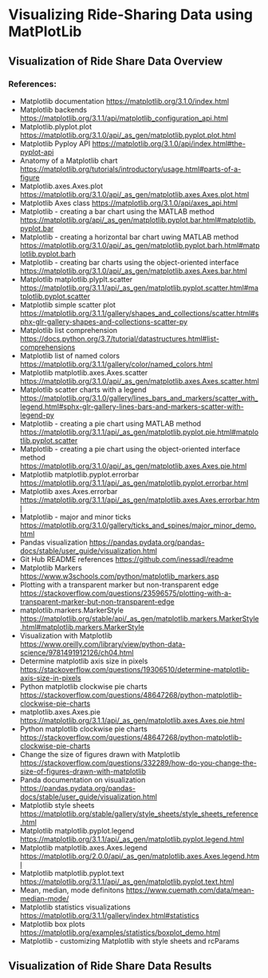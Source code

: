 # Visualizing Ride-Sharing Data using MatPlotLib
## Visualization of Ride Share Data Overview

### References:
* Matplotlib documentation https://matplotlib.org/3.1.0/index.html
* Matplotlib backends https://matplotlib.org/3.1.1/api/matplotlib_configuration_api.html
* Matplotlib.plyplot.plot https://matplotlib.org/3.1.0/api/_as_gen/matplotlib.pyplot.plot.html
* Matplotlib Pyploy API https://matplotlib.org/3.1.0/api/index.html#the-pyplot-api
* Anatomy of a Matplotlib chart https://matplotlib.org/tutorials/introductory/usage.html#parts-of-a-figure
* Matplotlib.axes.Axes.plot https://matplotlib.org/3.1.0/api/_as_gen/matplotlib.axes.Axes.plot.html
* Matplotlib Axes class https://matplotlib.org/3.1.0/api/axes_api.html
* Matplotlib - creating a bar chart using the MATLAB method https://matplotlib.org/api/_as_gen/matplotlib.pyplot.bar.html#matplotlib.pyplot.bar
* Matplotlib - creating a horizontal bar chart uwing MATLAB method https://matplotlib.org/3.1.0/api/_as_gen/matplotlib.pyplot.barh.html#matplotlib.pyplot.barh
* Matplotlib - creating bar charts using the object-oriented interface https://matplotlib.org/3.1.0/api/_as_gen/matplotlib.axes.Axes.bar.html
* Matplotlib matplotlib.plyplt.scatter https://matplotlib.org/3.1.1/api/_as_gen/matplotlib.pyplot.scatter.html#matplotlib.pyplot.scatter
* Matplotlib simple scatter plot https://matplotlib.org/3.1.1/gallery/shapes_and_collections/scatter.html#sphx-glr-gallery-shapes-and-collections-scatter-py
* Matplotlib list comprehension https://docs.python.org/3.7/tutorial/datastructures.html#list-comprehensions
* Matplotlib list of named colors https://matplotlib.org/3.1.1/gallery/color/named_colors.html
* Matplotlib matplotlib.axes.Axes.scatter https://matplotlib.org/3.1.0/api/_as_gen/matplotlib.axes.Axes.scatter.html
* Matplotlib scatter charts with a legend https://matplotlib.org/3.1.0/gallery/lines_bars_and_markers/scatter_with_legend.html#sphx-glr-gallery-lines-bars-and-markers-scatter-with-legend-py
* Matplotlib - creating a pie chart using MATLAB method https://matplotlib.org/3.1.1/api/_as_gen/matplotlib.pyplot.pie.html#matplotlib.pyplot.scatter
* Matplotlib - creating a pie chart using the object-oriented interface method https://matplotlib.org/3.1.0/api/_as_gen/matplotlib.axes.Axes.pie.html
* Matplotlib matplotlib.pyplot.errorbar https://matplotlib.org/3.1.1/api/_as_gen/matplotlib.pyplot.errorbar.html
* Matplotlib axes.Axes.errorbar https://matplotlib.org/3.1.1/api/_as_gen/matplotlib.axes.Axes.errorbar.html
* Matplotlib  - major and minor ticks https://matplotlib.org/3.1.0/gallery/ticks_and_spines/major_minor_demo.html
* Pandas visualization https://pandas.pydata.org/pandas-docs/stable/user_guide/visualization.html
* Git Hub README references https://github.com/inessadl/readme
* Matplotlib Markers https://www.w3schools.com/python/matplotlib_markers.asp
* Plotting with a transparent marker but non-transparent edge https://stackoverflow.com/questions/23596575/plotting-with-a-transparent-marker-but-non-transparent-edge
* matplotlib.markers.MarkerStyle https://matplotlib.org/stable/api/_as_gen/matplotlib.markers.MarkerStyle.html#matplotlib.markers.MarkerStyle
* Visualization with Matplotlib https://www.oreilly.com/library/view/python-data-science/9781491912126/ch04.html
* Determine matplotlib axis size in pixels https://stackoverflow.com/questions/19306510/determine-matplotlib-axis-size-in-pixels
* Python matplotlib clockwise pie charts https://stackoverflow.com/questions/48647268/python-matplotlib-clockwise-pie-charts
* matplotlib.axes.Axes.pie https://matplotlib.org/3.1.1/api/_as_gen/matplotlib.axes.Axes.pie.html
* Python matplotlib clockwise pie charts https://stackoverflow.com/questions/48647268/python-matplotlib-clockwise-pie-charts
* Change the size of figures drawn with Matplotlib https://stackoverflow.com/questions/332289/how-do-you-change-the-size-of-figures-drawn-with-matplotlib
* Panda documentation on visualization https://pandas.pydata.org/pandas-docs/stable/user_guide/visualization.html
* Matplotlib style sheets https://matplotlib.org/stable/gallery/style_sheets/style_sheets_reference.html
* Matplotlib matplotlib.pyplot.legend https://matplotlib.org/3.1.1/api/_as_gen/matplotlib.pyplot.legend.html
* Matplotlib matplotlib.axes.Axes.legend https://matplotlib.org/2.0.0/api/_as_gen/matplotlib.axes.Axes.legend.html
* Matplotlib matplotlib.pyplot.text https://matplotlib.org/3.1.1/api/_as_gen/matplotlib.pyplot.text.html
* Mean, median, mode definitons https://www.cuemath.com/data/mean-median-mode/
* Matplotlib statistics visualizations https://matplotlib.org/3.1.1/gallery/index.html#statistics
* Matplotlib box plots https://matplotlib.org/examples/statistics/boxplot_demo.html
* Matplotlib - customizing Matplotlib with style sheets and rcParams

## Visualization of Ride Share Data Results
